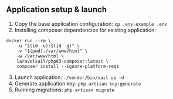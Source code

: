 ## Application setup & launch
1. Copy the base application configuration:
   `cp .env.example .env`
2. Installing composer dependencies for existing application:
```
docker run --rm \
    -u "$(id -u):$(id -g)" \
    -v "$(pwd):/var/www/html" \
    -w /var/www/html \
    laravelsail/php83-composer:latest \
    composer install --ignore-platform-reqs
```
3. Launch application: `./vendor/bin/sail up -d`
4. Generate application key: `php artisan key:generate`
5. Running migrations: `php artisan migrate`

